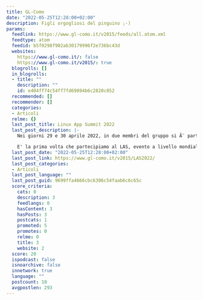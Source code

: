 ```yaml
---
title: GL-Como
date: "2022-05-25T12:28:00+02:00"
description: Figli orgogliosi del pinguino ;-)
params:
  feedlink: https://www.gl-como.it/v2015/feeds/all.atom.xml
  feedtype: atom
  feedid: b5f0298f902ab30179996f2e736bc43d
  websites:
    https://www.gl-como.it/: false
    https://www.gl-como.it/v2015/: true
  blogrolls: []
  in_blogrolls:
  - title: ""
    description: ""
    id: e404ff74c54ff7fd69894b6c2820c852
  recommended: []
  recommender: []
  categories:
  - Articoli
  relme: {}
  last_post_title: Linux App Summit 2022
  last_post_description: |-
    Nei giorni 29 e 30 aprile 2022, in due membri del gruppo si Ã¨ partecipato allâ€™evento Linux App Summit.

    E' la prima volta che partecipiamo al LAS, evento a livello mondiale, giunto alla sua
  last_post_date: "2022-05-25T12:28:00+02:00"
  last_post_link: https://www.gl-como.it/v2015/LAS2022/
  last_post_categories:
  - Articoli
  last_post_language: ""
  last_post_guid: 9699ffa4666cbc6306c54faab6c6c65c
  score_criteria:
    cats: 0
    description: 3
    feedlangs: 0
    hasContent: 3
    hasPosts: 3
    postcats: 1
    promoted: 5
    promotes: 0
    relme: 0
    title: 3
    website: 2
  score: 20
  ispodcast: false
  isnoarchive: false
  innetwork: true
  language: ""
  postcount: 10
  avgpostlen: 293
---
```

